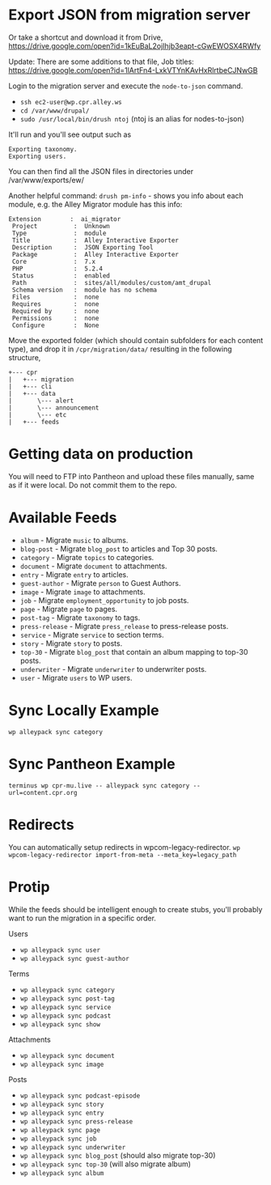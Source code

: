 # Export JSON from migration server

Or take a shortcut and download it from Drive, https://drive.google.com/open?id=1kEuBaL2ojIhjb3eapt-cGwEWOSX4RWfy

Update: There are some additions to that file,
Job titles: https://drive.google.com/open?id=1lArtFn4-LxkVTYnKAvHxRlrtbeCJNwGB

Login to the migration server and execute the `node-to-json` command.
* `ssh ec2-user@wp.cpr.alley.ws`
* `cd /var/www/drupal/`
* `sudo /usr/local/bin/drush ntoj` (ntoj is an alias for nodes-to-json)

It'll run and you'll see output such as
```
Exporting taxonomy.
Exporting users.
```
You can then find all the JSON files in directories under /var/www/exports/ew/

Another helpful command:
`drush pm-info` - shows you info about each module, e.g. the Alley Migrator module has this info:
```
Extension        :  ai_migrator
 Project          :  Unknown
 Type             :  module
 Title            :  Alley Interactive Exporter
 Description      :  JSON Exporting Tool
 Package          :  Alley Interactive Exporter
 Core             :  7.x
 PHP              :  5.2.4
 Status           :  enabled
 Path             :  sites/all/modules/custom/amt_drupal
 Schema version   :  module has no schema
 Files            :  none
 Requires         :  none
 Required by      :  none
 Permissions      :  none
 Configure        :  None
```

Move the exported folder (which should contain subfolders for each content type), and drop it in `/cpr/migration/data/` resulting in the following structure,
```
+--- cpr
|   +--- migration
|   +--- cli
|   +--- data
|       \--- alert
|       \--- announcement
|       \--- etc
|   +--- feeds
```

# Getting data on production
You will need to FTP into Pantheon and upload these files manually, same as if it were local. Do not commit them to the repo.

# Available Feeds
* `album` - Migrate `music` to albums.
* `blog-post` - Migrate `blog_post` to articles and Top 30 posts.
* `category` - Migrate `topics` to categories.
* `document` - Migrate `document` to attachments.
* `entry` - Migrate `entry` to articles.
* `guest-author` - Migrate `person` to Guest Authors.
* `image` - Migrate `image` to attachments.
* `job` - Migrate `employment_opportunity` to job posts.
* `page` - Migrate `page` to pages.
* `post-tag` - Migrate `taxonomy` to tags.
* `press-release` - Migrate `press_release` to press-release posts.
* `service` - Migrate `service` to section terms.
* `story` - Migrate `story` to posts.
* `top-30` - Migrate `blog_post` that contain an album mapping to top-30 posts.
* `underwriter` - Migrate `underwriter` to underwriter posts.
* `user` - Migrate `users` to WP users.

# Sync Locally Example
`wp alleypack sync category`

# Sync Pantheon Example
`terminus wp cpr-mu.live -- alleypack sync category --url=content.cpr.org`

# Redirects
You can automatically setup redirects in wpcom-legacy-redirector.
`wp wpcom-legacy-redirector import-from-meta --meta_key=legacy_path`

# Protip
While the feeds should be intelligent enough to create stubs, you'll probably want to run the migration in a specific order.

Users
* `wp alleypack sync user`
* `wp alleypack sync guest-author`

Terms
* `wp alleypack sync category`
* `wp alleypack sync post-tag`
* `wp alleypack sync service`
* `wp alleypack sync podcast`
* `wp alleypack sync show`

Attachments
* `wp alleypack sync document`
* `wp alleypack sync image`

Posts
* `wp alleypack sync podcast-episode`
* `wp alleypack sync story`
* `wp alleypack sync entry`
* `wp alleypack sync press-release`
* `wp alleypack sync page`
* `wp alleypack sync job`
* `wp alleypack sync underwriter`
* `wp alleypack sync blog_post` (should also migrate top-30)
* `wp alleypack sync top-30` (will also migrate album)
* `wp alleypack sync album`
